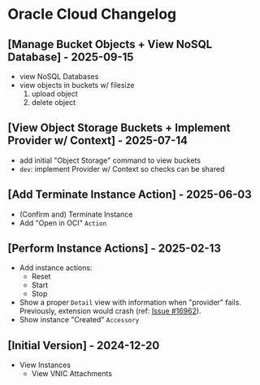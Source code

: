 # Oracle Cloud Changelog

## [Manage Bucket Objects + View NoSQL Database] - 2025-09-15

- view NoSQL Databases
- view objects in buckets w/ filesize
    1. upload object
    2. delete object

## [View Object Storage Buckets + Implement Provider w/ Context] - 2025-07-14

- add initial "Object Storage" command to view buckets
- `dev`: implement Provider w/ Context so checks can be shared

## [Add Terminate Instance Action] - 2025-06-03

- (Confirm and) Terminate Instance
- Add "Open in OCI" `Action`

## [Perform Instance Actions] - 2025-02-13

- Add instance actions:
    - Reset
    - Start
    - Stop
- Show a proper `Detail` view with information when "provider" fails. Previously, extension would crash (ref: [Issue #16962](https://github.com/raycast/extensions/issues/16962)).
- Show instance "Created" `Accessory`

## [Initial Version] - 2024-12-20

- View Instances
    - View VNIC Attachments